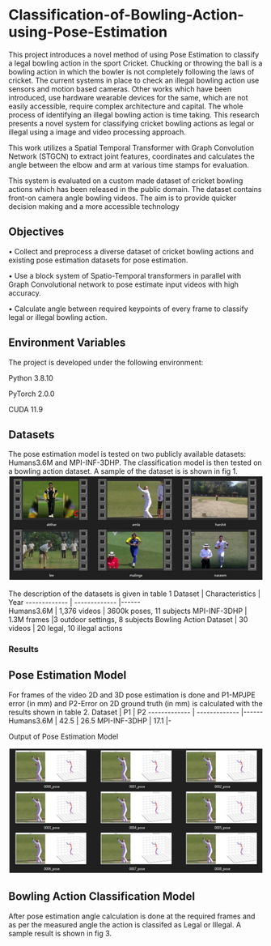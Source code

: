 # Classification-of-Bowling-Action-using-Pose-Estimation


This project introduces a novel method of using Pose Estimation to classify a legal bowling action in the sport Cricket.
Chucking or throwing the ball is a bowling action in which the bowler is not completely following the laws of cricket. The current systems in place to check an illegal bowling action use sensors and motion based cameras. Other works which have been introduced, use hardware wearable devices for the same, which are not easily accessible, require complex architecture and capital. The whole process of identifying an illegal bowling action is time taking. This research presents a novel system for classifying cricket bowling actions as legal or illegal using a image and video processing approach. 

This work utilizes a Spatial Temporal Transformer with Graph Convolution Network (STGCN) to extract joint features, coordinates and calculates the angle between the elbow and arm at various time stamps for evaluation.

This system is evaluated on a custom made dataset of cricket bowling actions which has been released in the public domain. The dataset contains front-on camera angle bowling videos. The aim is to provide quicker decision making and a more accessible technology

## Objectives
•	Collect and preprocess a diverse dataset of cricket bowling actions and existing pose estimation datasets for pose estimation.

•	Use a block system of Spatio-Temporal transformers in parallel with Graph Convolutional network to pose estimate input videos with high accuracy.

•	Calculate angle between required keypoints of every frame to classify legal or illegal bowling action.  



## Environment Variables

The project is developed under the following environment:

Python 3.8.10 

PyTorch 2.0.0

CUDA 11.9

## Datasets
The pose estimation model is tested on two publicly available datasets: Humans3.6M and MPI-INF-3DHP. 
The classification model is then tested on a bowling action dataset.
A sample of the dataset is is shown in fig 1.
!['BowlingAction'](https://github.com/HimanshuS11/Classification-of-Bowling-Action-using-Pose-Estimation/blob/main/photos/bowlingaction.png)

The description of the datasets is given in table 1
Dataset       | Characteristics | Year
------------- | -------------   |------  
Humans3.6M    | 1,376 videos    | 3600k poses, 11 subjects
MPI-INF-3DHP  | 1.3M frames    |3 outdoor settings, 8 subjects
Bowling Action Dataset  | 30 videos    | 20 legal, 10 illegal actions

### Results

## Pose Estimation Model 
For frames of the video 2D and 3D pose estimation is done and P1-MPJPE error (in mm) and P2-Error on 2D ground truth (in mm) is calculated with the results shown in table 2.
Dataset       | P1 | P2
------------- | -------------   |------  
Humans3.6M    | 42.5    | 26.5
MPI-INF-3DHP  | 17.1    |-

Output of Pose Estimation Model

!['Output of Pose Estimation Model'](https://github.com/HimanshuS11/Classification-of-Bowling-Action-using-Pose-Estimation/blob/main/photos/2d3d_estimation.png)

## Bowling Action Classification Model
After pose estimation angle calculation is done at the required frames and as per the measured angle the action is classifed as Legal or Illegal.
A sample result is shown in fig 3.
